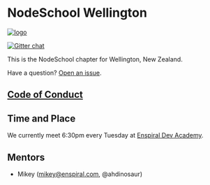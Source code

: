 # NodeSchool Wellington

[![logo](https://rawgithub.com/nodeschool/wellington/master/media/logo-pre2.svg)](https://github.com/nodeschool/wellington/issues/1)

[![Gitter chat](https://badges.gitter.im/nodeschool/wellington.png)](https://gitter.im/nodeschool/wellington)

This is the NodeSchool chapter for Wellington, New Zealand.

Have a question? [Open an issue](https://github.com/nodeschool/wellington/issues).

## [Code of Conduct](./CODE-OF-CONDUCT.md)

## Time and Place

We currently meet 6:30pm every Tuesday at [Enspiral Dev Academy](http://www.meetup.com/Enspiral-Dev-Academy-Meetup/).

## Mentors

- Mikey (mikey@enspiral.com, @ahdinosaur)
